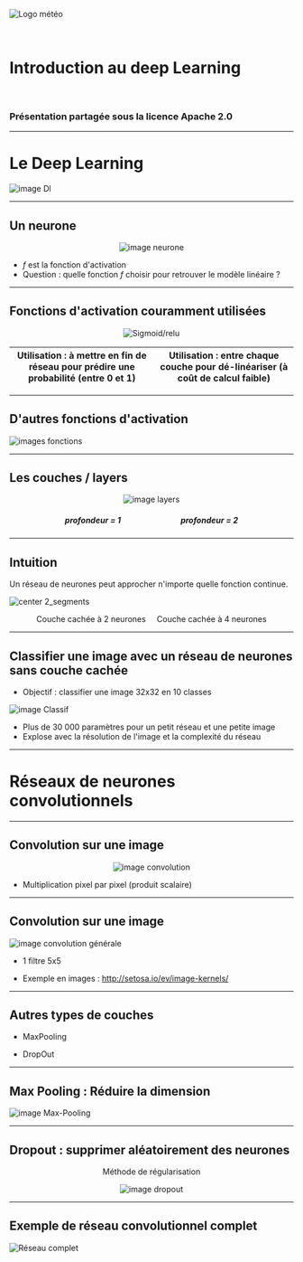 <style>

.slide {
 background-color: White ;
 font: 25px arial, sans-serif;
 position: relative;
 background-image: url('./Images/logo.png');
 background-repeat: no-repeat, repeat;
 background-position: bottom 10px left 10px;
 }

.slide a {
 color: black;
 }
 
.slide h1 {
 color: Black !important;
 } 
 
.slide h2 {
 color: SteelBlue ; 
 } 
 
 .slide h3 {
 color: LightSkyBlue ; 
 }
 
 .slide h4 { 
 color: Black; 
 }
 
 .slide h5 {
 color: Red
 }
 
</style>

<!-- *page_number: true -->

![Logo météo](./Images/logo2.png)

<br/>

Introduction au deep Learning
=

<br/>

### Présentation partagée sous la licence Apache 2.0

---

<!-- *page_number: true -->

# Le Deep Learning 

![image Dl](./Images/04-intro_DL/DL.png)

---

<!-- *page_number: true -->

## Un neurone
 
 <center>
 
![image neurone](./Images/04-intro_DL/neurone.png) 
 
</center>

* *f* est la fonction d'activation
* Question : quelle fonction *f* choisir pour retrouver le modèle linéaire ?

---

<!-- *page_number: true -->

## Fonctions d'activation couramment utilisées

<center>

![Sigmoid/relu](./Images/04-intro_DL/sigmoid_relu.png)
</center>

|Utilisation : à mettre en fin de réseau pour prédire une probabilité (entre 0 et 1) |Utilisation : entre chaque couche pour dé-linéariser (à coût de calcul faible)|
|:---:|:---:|

---

<!-- *page_number: true -->

## D'autres fonctions d'activation 

![images fonctions](./Images/04-intro_DL/fonction_activation.png) 

---

<!-- *page_number: true -->

## Les couches / layers 

<center>

![image layers](./Images/04-intro_DL/layers.png)

##### profondeur = 1 &nbsp;&nbsp;&nbsp;&nbsp;&nbsp;&nbsp;&nbsp;&nbsp;&nbsp;&nbsp;&nbsp;&nbsp;&nbsp;&nbsp;&nbsp;&nbsp;&nbsp;&nbsp;&nbsp;&nbsp;&nbsp;&nbsp;&nbsp;&nbsp;&nbsp;&nbsp;&nbsp;&nbsp;&nbsp;&nbsp; profondeur = 2 

</center>

---

<!-- *page_number: true -->

## Intuition

Un réseau de neurones peut approcher n'importe quelle fonction continue.

![center 2_segments](./Images/04-intro_DL/approche_courbe_segments.png)
<center>Couche cachée à 2 neurones &nbsp;&nbsp;&nbsp; Couche cachée à 4 neurones
</center>

---

<!-- *page_number: true -->

## Classifier une image avec un réseau de neurones sans couche cachée

+ Objectif : classifier une image 32x32 en 10 classes

![image Classif](./Images/04-intro_DL/classif.png)

+ Plus de 30 000 paramètres pour un petit réseau et une petite image 
+ Explose avec la résolution de l'image et la complexité du réseau

---

# Réseaux de neurones convolutionnels

<!-- *page_number: true -->


---

<!-- *page_number: true -->

## Convolution sur une image 

<center> 
  
![image convolution](./Images/04-intro_DL/convolution2.png)

</center>

+ Multiplication pixel par pixel (produit scalaire)

---

<!-- *page_number: true -->

## Convolution sur une image 

![image convolution générale](./Images/04-intro_DL/convolution.png)

- 1 filtre 5x5

- Exemple en images : <http://setosa.io/ev/image-kernels/>

--- 

<!-- *page_number: true -->

## Autres types de couches 

 
- MaxPooling

- DropOut

---

<!-- *page_number: true -->

## Max Pooling : Réduire la dimension

![image Max-Pooling](./Images/04-intro_DL/maxpooling.png)

---

<!-- *page_number: true -->

## Dropout : supprimer aléatoirement des neurones 

<center>

 Méthode de régularisation 

![image dropout](./Images/04-intro_DL/dropout.png)

</center>

---

<!-- *page_number: true -->

## Exemple de réseau convolutionnel complet 

![Réseau complet](./Images/04-intro_DL/réseau_complet.png)



